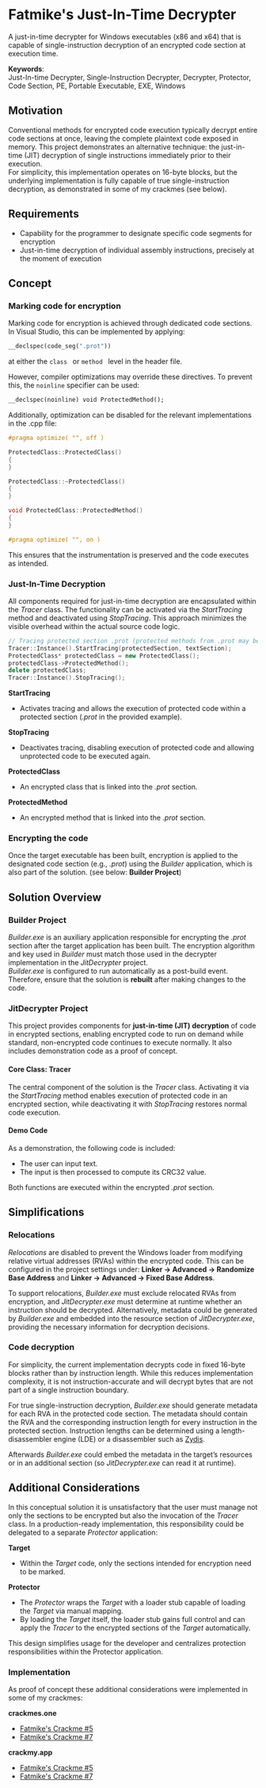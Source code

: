 # Fatmike's Just-In-Time Decrypter

A just-in-time decrypter for Windows executables (x86 and x64) that is capable of single-instruction decryption of an encrypted code section at execution time.    

**Keywords**:  
Just-In-time Decrypter, Single-Instruction Decrypter, Decrypter, Protector, Code Section, PE, Portable Executable, EXE, Windows

## Motivation

Conventional methods for encrypted code execution typically decrypt entire code sections at once, leaving the complete plaintext code exposed in memory. This project demonstrates an alternative technique: the just-in-time (JIT) decryption of single instructions immediately prior to their execution.  
For simplicity, this implementation operates on 16-byte blocks, but the underlying implementation is fully capable of true single-instruction decryption, as demonstrated in some of my crackmes (see below).

## Requirements

- Capability for the programmer to designate specific code segments for encryption
- Just-in-time decryption of individual assembly instructions, precisely at the moment of execution 

## Concept

### Marking code for encryption

Marking code for encryption is achieved through dedicated code sections. In Visual Studio, this can be implemented by applying:

```cpp
__declspec(code_seg(".prot"))
```
at either the ```class ``` or ```method ``` level in the header file.

However, compiler optimizations may override these directives. To prevent this, the ```noinline``` specifier can be used:

```cpp
__declspec(noinline) void ProtectedMethod();
```
Additionally, optimization can be disabled for the relevant implementations in the .cpp file:

```cpp
#pragma optimize( "", off )

ProtectedClass::ProtectedClass()
{
}

ProtectedClass::~ProtectedClass()
{
}

void ProtectedClass::ProtectedMethod()
{
}

#pragma optimize( "", on )
```
This ensures that the instrumentation is preserved and the code executes as intended.

### Just-In-Time Decryption

All components required for just-in-time decryption are encapsulated within the *Tracer* class. The functionality can be activated via the *StartTracing* method and deactivated using *StopTracing*. This approach minimizes the visible overhead within the actual source code logic.

```cpp
// Tracing protected section .prot (protected methods from .prot may be called)
Tracer::Instance().StartTracing(protectedSection, textSection);
ProtectedClass* protectedClass = new ProtectedClass();
protectedClass->ProtectedMethod();
delete protectedClass;
Tracer::Instance().StopTracing();
```

**StartTracing**

- Activates tracing and allows the execution of protected code within a protected section (*.prot* in the provided example).  
  
**StopTracing**

- Deactivates tracing, disabling execution of protected code and allowing unprotected code to be executed again.

**ProtectedClass**

- An encrypted class that is linked into the *.prot* section.
  
**ProtectedMethod**

- An encrypted method that is linked into the *.prot* section.

### Encrypting the code

Once the target executable has been built, encryption is applied to the designated code section (e.g., *.prot*) using the *Builder* application, which is also part of the solution. (see below: **Builder Project**)

## Solution Overview

### Builder Project

*Builder.exe* is an auxiliary application responsible for encrypting the *.prot* section after the target application has been built. The encryption algorithm and key used in *Builder* must match those used in the decrypter implementation in the *JitDecrypter* project.  
*Builder.exe* is configured to run automatically as a post-build event. Therefore, ensure that the solution is **rebuilt** after making changes to the code.

### JitDecrypter Project

This project provides components for **just-in-time (JIT) decryption** of code in encrypted sections, enabling encrypted code to run on demand while standard, non-encrypted code continues to execute normally. It also includes demonstration code as a proof of concept.  

#### Core Class: Tracer

The central component of the solution is the *Tracer* class. Activating it via the *StartTracing* method enables execution of protected code in an encrypted section, while deactivating it with *StopTracing* restores normal code execution.

#### Demo Code

As a demonstration, the following code is included:

- The user can input text.
- The input is then processed to compute its CRC32 value.

Both functions are executed within the encrypted *.prot* section.

## Simplifications

### Relocations

*Relocations* are disabled to prevent the Windows loader from modifying relative virtual addresses (RVAs) within the encrypted code.
This can be configured in the project settings under:
**Linker → Advanced → Randomize Base Address** and **Linker → Advanced → Fixed Base Address**.  

To support relocations, *Builder.exe* must exclude relocated RVAs from encryption, and *JitDecrypter.exe* must determine at runtime whether an instruction should be decrypted.
Alternatively, metadata could be generated by *Builder.exe* and embedded into the resource section of *JitDecrypter.exe*, providing the necessary information for decryption decisions.

### Code decryption

For simplicity, the current implementation decrypts code in fixed 16-byte blocks rather than by instruction length. While this reduces implementation complexity, it is not instruction-accurate and will decrypt bytes that are not part of a single instruction boundary.  

For true single-instruction decryption, *Builder.exe* should generate metadata for each RVA in the protected code section. The metadata should contain the RVA and the corresponding instruction length for every instruction in the protected section. Instruction lengths can be determined using a length-disassembler engine (LDE) or a disassembler such as [Zydis](https://github.com/zyantific/zydis).

Afterwards *Builder.exe* could embed the metadata in the target’s resources or in an additional section (so *JitDecrypter.exe* can read it at runtime).

## Additional Considerations

In this conceptual solution it is unsatisfactory that the user must manage not only the sections to be encrypted but also the invocation of the *Tracer* class. In a production-ready implementation, this responsibility could be delegated to a separate *Protector* application:

**Target**
  - Within the *Target* code, only the sections intended for encryption need to be marked.  
  
**Protector**
  - The *Protector* wraps the *Target* with a loader stub capable of loading the *Target* via manual mapping.
  - By loading the *Target* itself, the loader stub gains full control and can apply the *Tracer* to the encrypted sections of the *Target* automatically.  
  
  This design simplifies usage for the developer and centralizes protection responsibilities within the Protector application.

  ### Implementation

  As proof of concept these additional considerations were implemented in some of my crackmes:
  
**crackmes.one**
  - [Fatmike's Crackme #5](https://crackmes.one/crackme/66ca5b91b899a3b9dd02af52)
  - [Fatmike's Crackme #7](https://crackmes.one/crackme/67814b594d850ac5f7dc4fc9)  
  
**crackmy.app**
  - [Fatmike's Crackme #5](https://crackmy.app/crackmes/fatmike-s-crackme-5-by-fatmike-46575)
  - [Fatmike's Crackme #7](https://crackmy.app/crackmes/fatmike-s-crackme-7-2025-2634)
